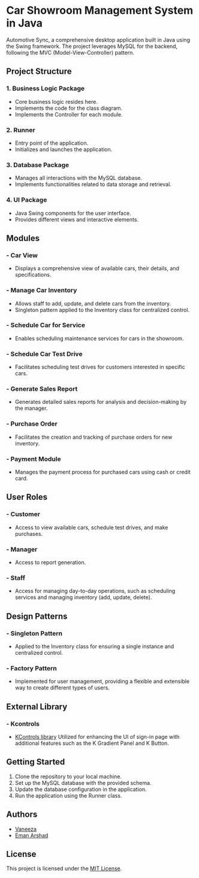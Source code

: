 # Car Showroom Management System in Java

Automotive Sync, a comprehensive desktop application built in Java using the Swing framework. The project leverages MySQL for the backend, following the MVC (Model-View-Controller) pattern. 

## Project Structure

### 1. Business Logic Package
- Core business logic resides here.
- Implements the code for the class diagram.
- Implements the Controller for each module.

### 2. Runner
- Entry point of the application.
- Initializes and launches the application.

### 3. Database Package
- Manages all interactions with the MySQL database.
- Implements functionalities related to data storage and retrieval.

### 4. UI Package
- Java Swing components for the user interface.
- Provides different views and interactive elements.

## Modules

### - Car View
- Displays a comprehensive view of available cars, their details, and specifications.

### - Manage Car Inventory
- Allows staff to add, update, and delete cars from the inventory.
- Singleton pattern applied to the Inventory class for centralized control.

### - Schedule Car for Service
- Enables scheduling maintenance services for cars in the showroom.

### - Schedule Car Test Drive
- Facilitates scheduling test drives for customers interested in specific cars.

### - Generate Sales Report
- Generates detailed sales reports for analysis and decision-making by the manager.

### - Purchase Order
- Facilitates the creation and tracking of purchase orders for new inventory.

### - Payment Module
- Manages the payment process for purchased cars using cash or credit card.

## User Roles

### - Customer
- Access to view available cars, schedule test drives, and make purchases.

### - Manager
- Access to report generation.

### - Staff
- Access for managing day-to-day operations, such as scheduling services and managing inventory (add, update, delete).

## Design Patterns

### - Singleton Pattern
- Applied to the Inventory class for ensuring a single instance and centralized control.

### - Factory Pattern
- Implemented for user management, providing a flexible and extensible way to create different types of users.

## External Library

### - Kcontrols
- [KControls library](https://github.com/k33ptoo/KControls) Utilized for enhancing the UI of sign-in page with additional features such as the K Gradient Panel and K Button.

## Getting Started

1. Clone the repository to your local machine.
2. Set up the MySQL database with the provided schema.
3. Update the database configuration in the application.
4. Run the application using the Runner class.

## Authors
- [Vaneeza](https://github.com/Vaneeza-7)
- [Eman Arshad](https://github.com/EmanArshad2)
  
## License
This project is licensed under the [MIT License](LICENSE).

